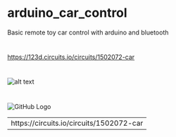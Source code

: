 # arduino_car_control
Basic remote toy car control with arduino and bluetooth
# 
https://123d.circuits.io/circuits/1502072-car
#
![alt text](https://raw.githubusercontent.com/Nobatgeldi/personal/master/Flickr%20(2).ico?token=ALKvSEhWGdi98IuEQOtf5k9lJWEP81c5ks5X-UlSwA%3D%3D "Logo Title Text 1")
#
![GitHub Logo](https://raw.githubusercontent.com/NFAteam/arduino_car_control/master/circuit%20arduino_l293D.png)
<table>
    <tr>
        <td>https://circuits.io/circuits/1502072-car</td>
    </tr>
</table>
